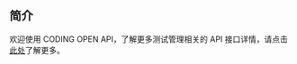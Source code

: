 ## 简介

欢迎使用 CODING OPEN API，了解更多测试管理相关的 API 接口详情，请点击[此处](https://help.coding.net/openapi#a8f23b731c8ae9ae6ea3c9d90a211ba9)了解更多。


<!-- 如有可能，请直接将 API 文档重定向至 https://help.coding.net/openapi#a8f23b731c8ae9ae6ea3c9d90a211ba9 -->
